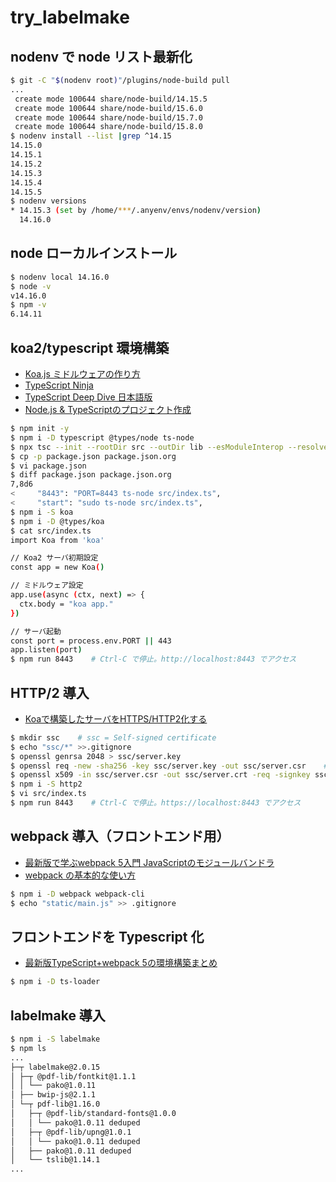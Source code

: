 # try_labelmake

## nodenv で node リスト最新化

```bash
$ git -C "$(nodenv root)"/plugins/node-build pull
...
 create mode 100644 share/node-build/14.15.5
 create mode 100644 share/node-build/15.6.0
 create mode 100644 share/node-build/15.7.0
 create mode 100644 share/node-build/15.8.0
$ nodenv install --list |grep ^14.15
14.15.0
14.15.1
14.15.2
14.15.3
14.15.4
14.15.5
$ nodenv versions
* 14.15.3 (set by /home/***/.anyenv/envs/nodenv/version)
  14.16.0
```

## node ローカルインストール

```bash
$ nodenv local 14.16.0
$ node -v
v14.16.0
$ npm -v
6.14.11
```

## koa2/typescript 環境構築

- [Koa.js ミドルウェアの作り方](https://qiita.com/kei-nakoshi/items/904c46faff621c1be674)
- [TypeScript Ninja](http://typescript.ninja/typescript-in-definitelyland/index.html)
- [TypeScript Deep Dive 日本語版](https://typescript-jp.gitbook.io/deep-dive/)
- [Node.js & TypeScriptのプロジェクト作成](https://typescript-jp.gitbook.io/deep-dive/nodejs)

```bash
$ npm init -y
$ npm i -D typescript @types/node ts-node
$ npx tsc --init --rootDir src --outDir lib --esModuleInterop --resolveJsonModule --lib es6,dom --module commonjs
$ cp -p package.json package.json.org
$ vi package.json
$ diff package.json package.json.org 
7,8d6
<     "8443": "PORT=8443 ts-node src/index.ts",
<     "start": "sudo ts-node src/index.ts",
$ npm i -S koa
$ npm i -D @types/koa
$ cat src/index.ts 
import Koa from 'koa'

// Koa2 サーバ初期設定
const app = new Koa()

// ミドルウェア設定
app.use(async (ctx, next) => {
  ctx.body = "koa app."
})

// サーバ起動
const port = process.env.PORT || 443
app.listen(port)
$ npm run 8443    # Ctrl-C で停止。http://localhost:8443 でアクセス
```

## HTTP/2 導入

- [Koaで構築したサーバをHTTPS/HTTP2化する](https://qiita.com/y_fujieda/items/9998f28e702dc7c84473)

```bash
$ mkdir ssc    # ssc = Self-signed certificate
$ echo "ssc/*" >>.gitignore
$ openssl genrsa 2048 > ssc/server.key
$ openssl req -new -sha256 -key ssc/server.key -out ssc/server.csr    # 全て Enter 押下
$ openssl x509 -in ssc/server.csr -out ssc/server.crt -req -signkey ssc/server.key -sha256 -days 3650
$ npm i -S http2
$ vi src/index.ts
$ npm run 8443    # Ctrl-C で停止。https://localhost:8443 でアクセス
```

## webpack 導入（フロントエンド用）

- [最新版で学ぶwebpack 5入門 JavaScriptのモジュールバンドラ](https://ics.media/entry/12140/)
- [webpack の基本的な使い方](https://www.webdesignleaves.com/pr/jquery/webpack_basic_01.html)

```bash
$ npm i -D webpack webpack-cli
$ echo "static/main.js" >> .gitignore
```

## フロントエンドを Typescript 化

- [最新版TypeScript+webpack 5の環境構築まとめ](https://ics.media/entry/16329/)

```bash
$ npm i -D ts-loader
```

## labelmake 導入

```bash
$ npm i -S labelmake
$ npm ls
...
├─┬ labelmake@2.0.15
│ ├─┬ @pdf-lib/fontkit@1.1.1
│ │ └── pako@1.0.11
│ ├── bwip-js@2.1.1
│ └─┬ pdf-lib@1.16.0
│   ├─┬ @pdf-lib/standard-fonts@1.0.0
│   │ └── pako@1.0.11 deduped
│   ├─┬ @pdf-lib/upng@1.0.1
│   │ └── pako@1.0.11 deduped
│   ├── pako@1.0.11 deduped
│   └── tslib@1.14.1
...

```

